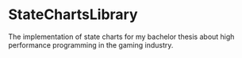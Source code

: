 # StateChartsLibrary
The implementation of state charts for my bachelor thesis about high performance programming in the gaming industry.
